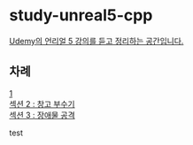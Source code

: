 # study-unreal5-cpp  
[Udemy의 언리얼 5 강의를 듣고 정리하는 공간입니다.](https://www.udemy.com/course/unrealcourse-korean/)  

## 차례  
[1]()  
[섹션 2 : 창고 부수기](https://github.com/yndoo/study-unreal5-cpp/blob/main/doc/section2_%EC%B0%BD%EA%B3%A0_%EB%B6%80%EC%88%98%EA%B8%B0.md)  
[섹션 3 : 장애물 공격]()

test